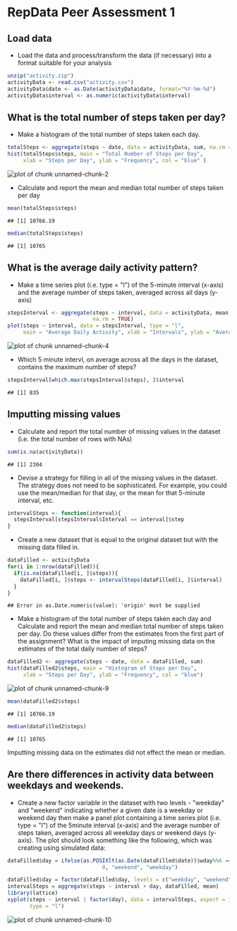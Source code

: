 # RepData Peer Assessment 1

## Load data

- Load the data and process/transform the data (if necessary) into a format suitable for your analysis


```r
unzip("activity.zip")
activityData <- read.csv("activity.csv")
activityData$date <- as.Date(activityData$date, format="%Y-%m-%d")
activityData$interval <- as.numeric(activityData$interval)
```

## What is the total number of steps taken per day?

- Make a histogram of the total number of steps taken each day.


```r
totalSteps <- aggregate(steps ~ date, data = activityData, sum, na.rm = TRUE)
hist(totalSteps$steps, main = "Total Number of Steps per Day", 
     xlab = "Steps per Day", ylab = "Frequency", col = "blue" )
```

![plot of chunk unnamed-chunk-2](figure/unnamed-chunk-2-1.png) 

- Calculate and report the mean and median total number of steps taken per day


```r
mean(totalSteps$steps)
```

```
## [1] 10766.19
```

```r
median(totalSteps$steps)
```

```
## [1] 10765
```

## What is the average daily activity pattern?

- Make a time series plot (i.e. type = "l") of the 5-minute interval (x-axis) and the average number of steps taken, averaged across all days (y-axis)


```r
stepsInterval <- aggregate(steps ~ interval, data = activityData, mean,
                           na.rm = TRUE)
plot(steps ~ interval, data = stepsInterval, type = "l", 
     main = "Average Daily Activity", xlab = "Intervals", ylab = "Average Steps")
```

![plot of chunk unnamed-chunk-4](figure/unnamed-chunk-4-1.png) 

- Which 5 minute intervl, on average across all the days in the dataset, contains the maximum number of steps?


```r
stepsInterval[which.max(stepsInterval$steps), ]$interval
```

```
## [1] 835
```

## Imputting missing values

- Calculate and report the total number of missing values in the dataset (i.e. the total number of rows with NAs)


```r
sum(is.na(activityData))
```

```
## [1] 2304
```

- Devise a strategy for filling in all of the missing values in the dataset. The strategy does not need to be sophisticated. For example, you could use the mean/median for that day, or the mean for that 5-minute interval, etc.


```r
intervalSteps <- function(interval){
  stepsInterval[stepsInterval$Interval == interval]$step
}
```

- Create a new dataset that is equal to the original dataset but with the missing data filled in.


```r
dataFilled <- activityData
for(i in 1:nrow(dataFilled)){
  if(is.na(dataFilled[i, ]$steps)){
    dataFilled[i, ]$steps <- intervalSteps(dataFilled[i, ]$interval)
  }
}
```

```
## Error in as.Date.numeric(value): 'origin' must be supplied
```

- Make a histogram of the total number of steps taken each day and Calculate and report the mean and median total number of steps taken per day. Do these values differ from the estimates from the first part of the assignment? What is the impact of imputing missing data on the estimates of the total daily number of steps?


```r
dataFilled2 <- aggregate(steps ~ date, data = dataFilled, sum)
hist(dataFilled2$steps, main = "Histogram of Steps per Day", 
     xlab = "Steps per Day", ylab = "Frequency", col = "blue")
```

![plot of chunk unnamed-chunk-9](figure/unnamed-chunk-9-1.png) 

```r
mean(dataFilled2$steps)
```

```
## [1] 10766.19
```

```r
median(dataFilled2$steps)
```

```
## [1] 10765
```

Imputting missing data on the estimates did not effect the mean or median.

## Are there differences in activity data between weekdays and weekends.  
  
  -    Create a new factor variable in the dataset with two levels - "weekday" and "weekend" indicating whether a given date is a weekday or weekend day then make a panel plot containing a time series plot (i.e. type = "l") of the 5minute interval (x-axis) and the average number of steps taken, averaged across all weekday days or weekend days (y-axis). The plot should look something like the following, which was creating using simulated data:



```r
dataFilled$day = ifelse(as.POSIXlt(as.Date(dataFilled$date))$wday%%6 == 
                              0, "weekend", "weekday")

dataFilled$day = factor(dataFilled$day, levels = c("weekday", "weekend"))
intervalSteps = aggregate(steps ~ interval + day, dataFilled, mean)
library(lattice)
xyplot(steps ~ interval | factor(day), data = intervalSteps, aspect = 1/2, 
       type = "l")
```

![plot of chunk unnamed-chunk-10](figure/unnamed-chunk-10-1.png) 

